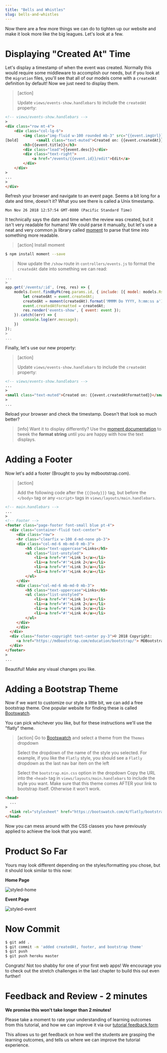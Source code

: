 ```yaml
---
title: "Bells and Whistles"
slug: bells-and-whistles
---
```


Now there are a few more things we can do to tighten up our website and make it look more like the big leagues. Let's look at a few.

# Displaying "Created At" Time

Let's display a timestamp of when the event was created. Normally this would require some middleware to accomplish our needs, but if you look at the `migration` files, you'll see that all of our models come with a `createdAt` definition by default! Now we just need to display them.

> [action]
>
> Update `views/events-show.handlebars` to include the `createdAt` property:
>
```html
<!-- views/events-show.handlebars -->
>
<div class="row mt-4">
    <div class="col-lg-6">
        <img class="img-fluid w-100 rounded mb-3" src="{{event.imgUrl}}" alt="Card image cap">
[bold]        <small class="text-muted">Created on: {{event.createdAt}}</small>[/bold]
        <h3>{{event.title}}</h3>
        <div class="lead">{{event.desc}}</div>
        <div class="text-right">
            <a href="/events/{{event.id}}/edit">Edit</a>
        </div>
    </div>
>
...
>
</div>
```

Refresh your browser and navigate to an event page. Seems a bit long for a date and time, doesn't it? What you see there is called a Unix timestamp.

```
Mon Nov 26 2018 12:57:54 GMT-0800 (Pacific Standard Time)
```

It technically says the date and time when the review was created, but it isn't very readable for humans! We could parse it manually, but let's use a neat and very common js library called [moment](https://momentjs.com/) to parse that time into something more readable.

> [action]
> Install moment
```bash
$ npm install moment --save
```
>
> Now update the `/show` route in `controllers/events.js` to format the `createdAt` date into something we can read:
>
```js
...
>
app.get('/events/:id', (req, res) => {
    models.Event.findByPk(req.params.id, { include: [{ model: models.Rsvp }] }).then(event => {
        let createdAt = event.createdAt;
        createdAt = moment(createdAt).format('MMMM Do YYYY, h:mm:ss a');
        event.createdAtFormatted = createdAt;
        res.render('events-show', { event: event });
    }).catch((err) => {
        console.log(err.message);
    })
});
>
...
```

Finally, let's use our new property:

> [action]
>
> Update `views/events-show.handlebars` to include the `createdAt` property:
>
```html
<!-- views/events-show.handlebars -->
...
>
<small class="text-muted">Created on: {{event.createdAtFormatted}}</small>
>
...
```

Reload your browser and check the timestamp. Doesn't that look so much better?

> [info]
> Want it to display differently? Use the [moment documentation](https://momentjs.com/) to tweek the **format string** until you are happy with how the text displays.

# Adding a Footer

Now let's add a footer (Brought to you by mdbootstrap.com).

> [action]
>
> Add the following code after the `{{{body}}}` tag, but before the `</body>` tag or any `<script>` tags in `views/layouts/main.handlebars`.
>
```html
<!-- main.handlebars -->
...
>
<!-- Footer -->
<footer class="page-footer font-small blue pt-4">
  <div class="container-fluid text-center">
     <div class="row">
     <hr class="clearfix w-100 d-md-none pb-3">
     <div class="col-md-6 mb-md-0 mb-3">
         <h5 class="text-uppercase">Links</h5>
         <ul class="list-unstyled">
             <li><a href="#!">Link 1</a></li>
             <li><a href="#!">Link 2</a></li>
             <li><a href="#!">Link 3</a></li>
             <li><a href="#!">Link 4</a></li>
         </ul>
     </div>
     <div class="col-md-6 mb-md-0 mb-3">
         <h5 class="text-uppercase">Links</h5>
         <ul class="list-unstyled">
             <li><a href="#!">Link 1</a></li>
             <li><a href="#!">Link 2</a></li>
             <li><a href="#!">Link 3</a></li>
             <li><a href="#!">Link 4</a></li>
         </ul>
     </div>
     </div>
  </div>
  <div class="footer-copyright text-center py-3">© 2018 Copyright:
     <a href="https://mdbootstrap.com/education/bootstrap/"> MDBootstrap.com</a>
  </div>
</footer>
>
...
```

Beautiful! Make any visual changes you like.


# Adding a Bootstrap Theme

Now if we want to customize our style a little bit, we can add a free bootstrap theme. One popular website for finding these is called [Bootswatch](https://bootswatch.com/).

You can pick whichever you like, but for these instructions we'll use the "flatly" theme.

> [action]
> Go to [Bootswatch](https://bootswatch.com/) and select a theme from the `Themes` dropdown
>
> Select the dropdown of the name of the style you selected. For example, if you like the `Flatly` style, you should see a `Flatly` dropdown as the last nav bar item on the left
>
> Select the `bootstrap.min.css` option in the dropdown
> Copy the URL into the `<head>` tag in `views/layouts/main.handlebars` to include the style you want. Make sure that this theme comes AFTER your link to bootstrap itself. Otherwise it won't work.
>
```html
<head>
  ...
>
  <link rel="stylesheet" href="https://bootswatch.com/4/flatly/bootstrap.min.css">
</head>
```

Now you can mess around with the CSS classes you have previously applied to achieve the look that you want!.

# Product So Far

Yours may look different depending on the styles/formatting you chose, but it should look similar to this now:

**Home Page**

![styled-home](assets/styled-home.png)

**Event Page**

![styled-event](assets/styled-event.png)

# Now Commit

```bash
$ git add .
$ git commit -m 'added createdAt, footer, and bootstrap theme'
$ git push
$ git push heroku master
```

Congrats! Not too shabby for one of your first web apps! We encourage you to check out the stretch challenges in the last chapter to build this out even further!

# Feedback and Review - 2 minutes

**We promise this won't take longer than 2 minutes!**

Please take a moment to rate your understanding of learning outcomes from this tutorial, and how we can improve it via our [tutorial feedback form](https://forms.gle/gnEK8jAjRHb5cD5e6)

This allows us to get feedback on how well the students are grasping the learning outcomes, and tells us where we can improve the tutorial experience.
